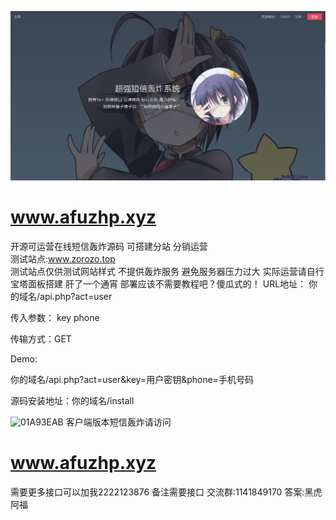 ![image](https://raw.githubusercontent.com/492958301/www.afuafu.xyz/main/%E9%A6%96%E9%A1%B5.png)  
# www.afuzhp.xyz  
开源可运营在线短信轰炸源码 可搭建分站 分销运营  
测试站点:www.zorozo.top  
测试站点仅供测试网站样式 不提供轰炸服务 避免服务器压力过大 实际运营请自行宝塔面板搭建
肝了一个通宵 部署应该不需要教程吧？傻瓜式的！
URL地址： 你的域名/api.php?act=user  

传入参数： key phone  

传输方式：GET  

Demo:  

你的域名/api.php?act=user&key=用户密钥&phone=手机号码  

源码安装地址：你的域名/install  

![01A93EAB](https://user-images.githubusercontent.com/83250450/163652472-42009ec7-51c6-49f6-878d-dfce0dcc271e.png)
客户端版本短信轰炸请访问
# www.afuzhp.xyz  

需要更多接口可以加我2222123876 备注需要接口
交流群:1141849170 答案:黑虎阿福 
